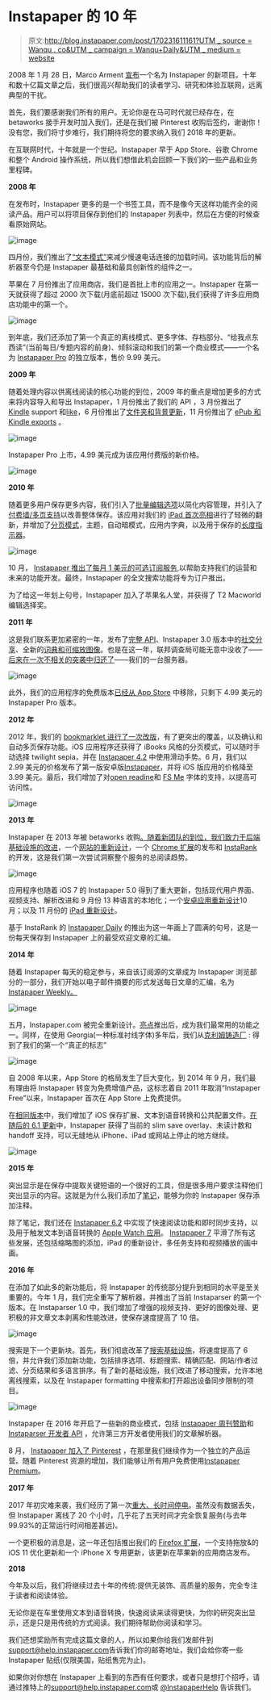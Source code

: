 # Instapaper 的 10 年

> 原文:[http://blog.instapaper.com/post/170231611161?UTM _ source = Wanqu . co&UTM _ campaign = Wanqu+Daily&UTM _ medium = website](http://blog.instapaper.com/post/170231611161?utm_source=wanqu.co&utm_campaign=Wanqu+Daily&utm_medium=website)

2008 年 1 月 28 日，Marco Arment [宣布](https://href.li/?https://marco.org/2008/01/28/instapaper)一个名为 Instapaper 的新项目。十年和数十亿篇文章之后，我们很高兴帮助我们的读者学习、研究和体验互联网，远离典型的干扰。

首先，我们要感谢我们所有的用户。无论你是在马可时代就已经存在，在 betaworks 接手开发时加入我们，还是在我们被 Pinterest 收购后签约，谢谢你！没有您，我们将寸步难行，我们期待将您的要求纳入我们 2018 年的更新。

在互联网时代，十年就是一个世纪。Instapaper 早于 App Store、谷歌 Chrome 和整个 Android 操作系统，所以我们想借此机会回顾一下我们的一些产品和业务里程碑。

**2008 年**

在发布时，Instapaper 更多的是一个书签工具，而不是像今天这样功能齐全的阅读产品。用户可以将项目保存到他们的 Instapaper 列表中，然后在方便的时候查看原始网站。

![image](../Images/f29328ef0bec84e3edd51f331d3c2dd0.png)

四月份，我们推出了[“文本模式”](https://href.li/?https://marco.org/2008/04/07/instapaper-updated)来减少慢速电话连接的加载时间。该功能背后的解析器至今仍是 Instapaper 最基础和最具创新性的组件之一。

苹果在 7 月份推出了应用商店，我们是首批上市的应用之一。Instapaper 在第一天就获得了超过 2000 次下载(月底前超过 15000 次下载),我们获得了许多应用商店功能中的第一个。

![image](../Images/439d4415afaf60e23ebbfb20b66f151f.png)

到年底，我们还添加了第一个真正的离线模式、更多字体、存档部分、“给我点东西读”(当前每日/专题内容的前身)、倾斜滚动和我们的第一个商业模式——一个名为 [Instapaper Pro](http://blog.instapaper.com/post/53247960) 的独立版本，售价 9.99 美元。

**2009 年**

随着处理内容以供离线阅读的核心功能的到位，2009 年的重点是增加更多的方式来将内容导入和导出 Instapaper，1 月份推出了我们的 API ，3 月份推出了 [Kindle](http://blog.instapaper.com/post/84727433) support 和[like](http://blog.instapaper.com/post/82648498)，6 月份推出了[文件夹和背景更新](http://blog.instapaper.com/post/129332224)，11 月份推出了 [ePub 和 Kindle exports](http://blog.instapaper.com/post/245254098) 。

![image](../Images/a235d9811e108872303f428261b6ab62.png)

Instapaper Pro 上市，4.99 美元成为该应用付费版的新价格。

![image](../Images/b5d2db31179fc3c091d3e7330e93a34f.png)

**2010 年**

随着更多用户保存更多内容，我们引入了[批量编辑选项](http://blog.instapaper.com/post/326185394)以简化内容管理，并引入了[付费墙/多页支持](http://blog.instapaper.com/post/382873580)以改善整体保存。该应用对我们的 [iPad 首次亮相](http://blog.instapaper.com/post/469281634)进行了轻微的翻新，并增加了[分页模式](http://blog.instapaper.com/post/751563359)，主题，自动暗模式，应用内字典，以及用于保存的[长度指示器](http://blog.instapaper.com/post/1538890633)。

![image](../Images/d1e9eed4779c0550b6ffb7ee32002e5c.png)

10 月， [Instapaper 推出了每月 1 美元的可选订阅服务](https://href.li/?https://techcrunch.com/2010/10/04/instapaper-subscriptions/),以帮助支持我们的运营和未来的功能开发。最终，Instapaper 的全文搜索功能将专为订户推出。

为了给这一年划上句号，Instapaper 加入了苹果名人堂，并获得了 T2 Macworld 编辑选择奖。

**2011 年**

这是我们联系更加紧密的一年，发布了[完整 API](http://blog.instapaper.com/post/3208433429)、Instapaper 3.0 版本中的[社交分享](http://blog.instapaper.com/post/3772087268)、全新的[词典和可缩放图像](http://blog.instapaper.com/post/4637427075)。也是在这一年，联邦调查局可能无意中没收了——[后来在一次不相关的突袭中归还了](http://blog.instapaper.com/post/6854208028)——我们的一台服务器。

![image](../Images/f34041745b07187c937b6e6f2ba6fb76.png)

此外，我们的应用程序的免费版本[已经从 App Store](https://href.li/?https://marco.org/2011/04/28/removed-instapaper-free) 中移除，只剩下 4.99 美元的 Instapaper Pro 版本。

**2012 年**

2012 年，我们的 [bookmarklet 进行了一次改版](http://blog.instapaper.com/post/18556429689)，有了更突出的覆盖，以及确认和自动多页保存功能。iOS 应用程序还获得了 iBooks 风格的分页模式，可以随时手动选择 twilight sepia，并在 [Instapaper 4.2](http://blog.instapaper.com/post/18556429689) 中使用滑动手势。6 月，我们以 2.99 美元的价格发布了第一版安卓版[Instapaper](http://blog.instapaper.com/post/24549960305)，并将 iOS 版应用的价格降至 3.99 美元。最后，我们增加了对[open readine](http://blog.instapaper.com/post/31834532875)和 [FS Me](http://blog.instapaper.com/post/32233350372) 字体的支持，以提高可访问性。

![image](../Images/67a37667ca47389ac85838fabae3e9f6.png)

**2013 年**

Instapaper 在 2013 年被 betaworks 收购[。随着新团队的到位，我们致力于](https://href.li/?https://marco.org/2013/04/25/instapaper-next-generation)[后端基础设施的改进](http://blog.instapaper.com/post/52725785436)，一个[网站的重新设计](http://blog.instapaper.com/post/59614190398)，一个 [Chrome 扩展](http://blog.instapaper.com/post/64302977025)的发布和 [InstaRank](http://blog.instapaper.com/post/61764950884) 的开发，这是我们第一次尝试洞察整个服务的总阅读趋势。

![image](../Images/17c179aff3ebb4eb4f50d06f7b0c0e47.png)

应用程序也随着 iOS 7 的 Instapaper 5.0 得到了重大更新，包括现代用户界面、视频支持、解析改进和 9 月份 13 种语言的本地化；一个[安卓应用重新设计](http://blog.instapaper.com/post/64785196661)10 月；以及 11 月份的 [iPad 重新设计](http://blog.instapaper.com/post/66190518154)。

基于 InstaRank 的 [Instapaper Daily](http://blog.instapaper.com/post/70924183086) 的推出为这一年画上了圆满的句号，这是一份每天保存到 Instapaper 上的最受欢迎文章的汇编。

**2014 年**

随着 Instapaper 每天的稳定参与，来自该订阅源的文章成为 Instapaper 浏览部分的一部分，我们开始以电子邮件摘要的形式发送每日文章的汇编，名为 [Instapaper Weekly。](http://blog.instapaper.com/post/74088929566)

![image](../Images/f96c3d45cd89bdd360fa21f3eacd4be6.png)

五月，Instapaper.com 被完全重新设计。[亮点](http://blog.instapaper.com/post/85125160146)推出后，成为我们最常用的功能之一。同样，在使用 Georgia(一种标准衬线字体)多年后，我们从[克利姆铸造厂](https://href.li/?https://klim.co.nz/) :
得到了我们的第一个“真正的标志”

![image](../Images/60a09641dc277aac1e75524d845c203a.png)

自 2008 年以来，App Store 的格局发生了巨大变化，到 2014 年 9 月，我们最有理由将 Instapaper 转变为免费增值产品，这标志着自 2011 年取消“Instapaper Free”以来，Instapaper 首次在 App Store 上免费提供。

在[相同版本](http://blog.instapaper.com/post/97750859246)中，我们增加了 iOS 保存扩展、文本到语音转换和公共配置文件。[在随后的 6.1 更新](http://blog.instapaper.com/post/104333776481)中，Instapaper 获得了当前的 slim save overlay、未读计数和 handoff 支持，可以无缝地从 iPhone、iPad 或网站上停止的地方继续。

![image](../Images/d7a4e4957019bd7835b552d70c739086.png)

**2015 年**

突出显示是在保存中提取关键短语的一个很好的工具，但是很多用户要求注释他们突出显示的内容。这就是为什么我们添加了[笔记](http://blog.instapaper.com/post/120705386086)，能够为你的 Instapaper 保存添加注释。

除了笔记，我们还在 [Instapaper 6.2](http://blog.instapaper.com/post/114681736471) 中实现了快速阅读功能和即时同步支持，以及用于触发文本到语音转换的 [Apple Watch 应用](http://blog.instapaper.com/post/117264393776)。 [Instapaper 7](http://blog.instapaper.com/post/129227268641) 平滑了所有这些发展，还包括缩略图的添加，iPad 的重新设计，多任务支持和视频播放的画中画。

**2016 年**

在添加了如此多的新功能后，将 Instapaper 的传统部分提升到相同的水平是至关重要的。今年 1 月，我们完全重写了解析器，并推出了当前 Instaparser 的第一个版本。在 Instaparser 1.0 中，我们增加了增强的视频支持、更好的图像处理、更积极的非文章文本剥离和性能改进，使保存速度提高了 10 倍。

![image](../Images/9d09339032fe850c9df91082f124ed36.png)

搜索是下一个更新块。首先，我们彻底改革了[搜索基础设施](http://blog.instapaper.com/post/143899635741)，将速度提高了 6 倍，并允许我们添加新功能，包括排序选项、标题搜索、精确匹配、网站/作者过滤、分页结果和多语言排序。有了新的基础设施，我们改进了移动搜索，允许本地离线搜索，以及在 Instapaper formatting 中搜索和打开超出设备同步限制的项目。

![image](../Images/0cf086cb956c795bbe00159ddd149670.png)

Instapaper 在 2016 年开启了一些新的商业模式，包括 [Instapaper 周刊赞助](http://blog.instapaper.com/post/142649520761)和 [Instaparser 开发者 API](http://blog.instapaper.com/post/142296652536) ，允许第三方开发者使用我们的文章解析器。

8 月， [Instapaper 加入了 Pinterest](http://blog.instapaper.com/post/149374303661) ，在那里我们继续作为一个独立的产品运营。随着 Pinterest 资源的增加，我们能够让所有用户免费使用[Instapaper Premium](http://blog.instapaper.com/post/152600596211)。

**2017 年**

2017 年初灾难来袭，我们经历了第一次[重大、长时间停电](http://blog.instapaper.com/post/157027537441)。虽然没有数据丢失，但 Instapaper 离线了 20 个小时，几乎花了五天时间才完全恢复服务(与去年 99.93%的正常运行时间相差甚远)。

一个更积极的消息是，这一年还包括推出我们的 [Firefox 扩展](http://blog.instapaper.com/post/156087271011)，一个支持拖放&的 iOS 11 优化更新和一个 iPhone X 专用更新，该更新在苹果新的应用商店发布。

**2018**

今年及以后，我们将继续过去十年的传统:提供无装饰、高质量的服务，完全专注于读者和阅读体验。

无论你是在车里使用文本到语音转换，快速阅读来读得更快，为你的研究突出显示，还是只是用传统的方式阅读。我们期待帮助你阅读和学习。

我们还想奖励所有完成这篇文章的人，所以如果你给我们发邮件到[support@help.instapaper.com](https://t.umblr.com/redirect?z=mailto%3Asupport%40help.instapaper.com&t=NTNkYzQyMTdkMGRmZTUzMmY4YzBmNThlZDRhYWY0Y2QzNmEzZjI0OCxkUlk3V1dNeA%3D%3D&b=t%3AOZjQZ-Pa6uMEdOyfetS5_g&p=http%3A%2F%2Fblog.instapaper.com%2Fpost%2F165547951996&m=1)告诉我们你的邮寄地址，我们会给你寄一些 Instapaper 贴纸(仅限美国，贴纸售完为止)。

如果你对你想在 Instapaper 上看到的东西有任何要求，或者只是想打个招呼，请通过推特上的[support@help.instapaper.com](https://t.umblr.com/redirect?z=mailto%3Asupport%40help.instapaper.com&t=NTNkYzQyMTdkMGRmZTUzMmY4YzBmNThlZDRhYWY0Y2QzNmEzZjI0OCxkUlk3V1dNeA%3D%3D&b=t%3AOZjQZ-Pa6uMEdOyfetS5_g&p=http%3A%2F%2Fblog.instapaper.com%2Fpost%2F165547951996&m=1)或 [@InstapaperHelp](https://twitter.com/InstapaperHelp) 告诉我们。
